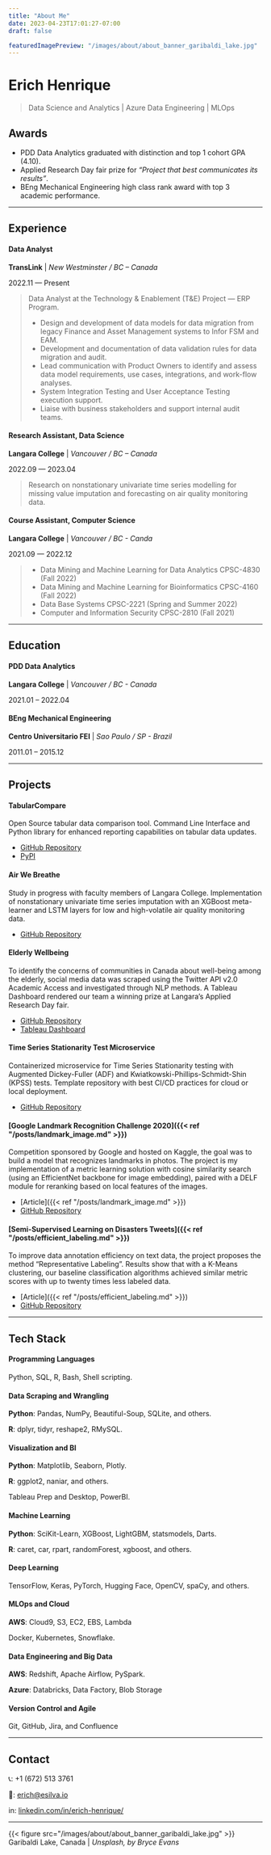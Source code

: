 ```yaml
---
title: "About Me"
date: 2023-04-23T17:01:27-07:00
draft: false

featuredImagePreview: "/images/about/about_banner_garibaldi_lake.jpg"
---
```

# Erich Henrique
> Data Science and Analytics | Azure Data Engineering | MLOps

## Awards
* PDD Data Analytics graduated with distinction and top 1 cohort GPA (4.10).
* Applied Research Day fair prize for _“Project that best communicates its results”_.
* BEng Mechanical Engineering high class rank award with top 3 academic performance.
---
## Experience
#### Data Analyst
**TransLink** | _New Westminster / BC – Canada_

2022.11 — Present

>Data Analyst at the Technology & Enablement (T&E) Project — ERP Program.
>* Design and development of data models for data migration from legacy Finance and Asset Management systems to Infor FSM and EAM.
>* Development and documentation of data validation rules for data migration and audit.
>* Lead communication with Product Owners to identify and assess data model requirements, use cases, integrations, and work-flow analyses.
>* System Integration Testing and User Acceptance Testing execution support.
>* Liaise with business stakeholders and support internal audit teams.

#### Research Assistant, Data Science
**Langara College** | _Vancouver / BC – Canada_

2022.09 — 2023.04

>Research on nonstationary univariate time series modelling for missing value imputation and forecasting on air quality monitoring data.


#### Course Assistant, Computer Science
**Langara College** | _Vancouver / BC - Canda_

2021.09 — 2022.12

>* Data Mining and Machine Learning for Data Analytics CPSC-4830 (Fall 2022)
>* Data Mining and Machine Learning for Bioinformatics CPSC-4160 (Fall 2022)
>* Data Base Systems CPSC-2221 (Spring and Summer 2022)
>* Computer and Information Security CPSC-2810 (Fall 2021)

---
## Education
#### PDD Data Analytics
**Langara College** | _Vancouver / BC - Canada_

2021.01 – 2022.04

#### BEng Mechanical Engineering
**Centro Universitario FEI** | _Sao Paulo / SP - Brazil_

2011.01 – 2015.12

---
## Projects
#### TabularCompare
Open Source tabular data comparison tool. Command Line Interface and Python library for enhanced reporting capabilities on tabular data updates.
* [GitHub Repository](https://github.com/erich-hs/tabularcompare)
* [PyPI](https://pypi.org/project/tabularcompare/)

#### Air We Breathe
Study in progress with faculty members of Langara College. Implementation of nonstationary univariate time series imputation with an XGBoost meta-learner and LSTM layers for low and high-volatile air quality monitoring data.
* [GitHub Repository](https://github.com/erich-hs/Air-We-Breathe)

#### Elderly Wellbeing
To identify the concerns of communities in Canada about well-being among the elderly, social media data was scraped using the Twitter API v2.0 Academic Access and investigated through NLP methods. A Tableau Dashboard rendered our team a winning prize at Langara’s Applied Research Day fair.
* [GitHub Repository](https://github.com/erich-hs/Elderly-Wellbeing)
* [Tableau Dashboard](https://public.tableau.com/app/profile/erich6116/viz/Elderly_Well-being_online/Elderly_Well-being)

#### Time Series Stationarity Test Microservice
Containerized microservice for Time Series Stationarity testing with Augmented Dickey-Fuller (ADF) and Kwiatkowski-Phillips-Schmidt-Shin (KPSS) tests. Template repository with best CI/CD practices for cloud or local deployment.
* [GitHub Repository](https://github.com/erich-hs/ts-stationarity-micro)

#### [Google Landmark Recognition Challenge 2020]({{< ref "/posts/landmark_image.md" >}})
Competition sponsored by Google and hosted on Kaggle, the goal was to build a model that recognizes landmarks in photos. The project is my implementation of a metric learning solution with cosine similarity search (using an EfficientNet backbone for image embedding), paired with a DELF module for reranking based on local features of the images.
* [Article]({{< ref "/posts/landmark_image.md" >}})
* [GitHub Repository](https://github.com/erich-hs/Google-GLDv2-2020)

#### [Semi-Supervised Learning on Disasters Tweets]({{< ref "/posts/efficient_labeling.md" >}})
To improve data annotation efficiency on text data, the project proposes the method “Representative Labeling”. Results show that with a K-Means clustering, our baseline classification algorithms achieved similar metric scores with up to twenty times less labeled data.
* [Article]({{< ref "/posts/efficient_labeling.md" >}})
* [GitHub Repository](https://github.com/erich-hs/Tweets-Semi-Supervised)

---
## Tech Stack
#### Programming Languages
Python, SQL, R, Bash, Shell scripting.

#### Data Scraping and Wrangling
**Python**: Pandas, NumPy, Beautiful-Soup, SQLite, and others.

**R**: dplyr, tidyr, reshape2, RMySQL.

#### Visualization and BI
**Python**: Matplotlib, Seaborn, Plotly.

**R**: ggplot2, naniar, and others.

Tableau Prep and Desktop, PowerBI.

#### Machine Learning
**Python**: SciKit-Learn, XGBoost, LightGBM, statsmodels, Darts.

**R**: caret, car, rpart, randomForest, xgboost, and others.

#### Deep Learning
TensorFlow, Keras, PyTorch, Hugging Face, OpenCV, spaCy, and others.

#### MLOps and Cloud
**AWS**: Cloud9, S3, EC2, EBS, Lambda

Docker, Kubernetes, Snowflake.


#### Data Engineering and Big Data
**AWS**: Redshift, Apache Airflow, PySpark.

**Azure**: Databricks, Data Factory, Blob Storage

#### Version Control and Agile
Git, GitHub, Jira, and Confluence

---
## Contact
:telephone_receiver:: +1 (672) 513 3761

:email:: [erich@esilva.io](mailto:erich@esilva.io)

in: [linkedin.com/in/erich-henrique/](https://www.linkedin.com/in/erich-henrique/)

---
{{< figure src="/images/about/about_banner_garibaldi_lake.jpg" >}}
Garibaldi Lake, Canada | _Unsplash, by Bryce Evans_